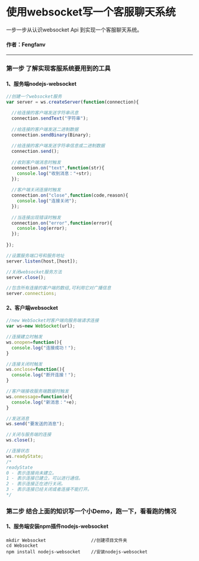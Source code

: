 # 使用websocket写一个客服聊天系统

一步一步从认识websocket Api 到实现一个客服聊天系统。

#### 作者：Fengfanv

------

### 第一步 了解实现客服系统要用到的工具
#### 1、服务端**nodejs-websocket**

```javascript
//创建一个websocket服务
var server = ws.createServer(function(connection){

  //给连接的客户端发送字符串讯息
  connection.sendText("字符串");
  
  //给连接的客户端发送二进制数据
  connection.sendBinary(Binary);
  
  //给连接的客户端发送字符串信息或二进制数据
  connection.send();
  
  //收到客户端消息时触发
  connection.on("text",function(str){
    console.log("收到消息："+str);
  });
  
  //客户端关闭连接时触发
  connection.on("close",function(code,reason){
    console.log("连接关闭");
  });
  
  //当连接出现错误时触发
  connection.on("error",function(error){
    console.log(error);
  });
  
});

//设置服务端口号和服务地址
server.listen(host,[host]);

//关闭websocket服务方法
server.close();

//包含所有连接的客户端的数组,可利用它对广播信息
server.connections;

```
#### 2、客户端**websocket**
```javascript
//new WebSocket时客户端向服务端请求连接
var ws=new WebSocket(url);

//连接建立时触发
ws.onopen=function(){
  console.log("连接成功！");
}

//连接关闭时触发
ws.onclose=function(){
  console.log("断开连接！");
}

//客户端接收服务端数据时触发
ws.onmessage=function(e){
  console.log("新消息："+e);
}

//发送消息
ws.send("要发送的消息");

//关闭与服务端的连接
ws.close();

//连接状态
ws.readyState;
/*
readyState
0 - 表示连接尚未建立。
1 - 表示连接已建立，可以进行通信。
2 - 表示连接正在进行关闭。
3 - 表示连接已经关闭或者连接不能打开。
*/

```

### 第二步 结合上面的知识写一个小Demo，跑一下，看看跑的情况

#### 1、服务端安装npm插件**nodejs-websocket**
```
mkdir Websocket                 //创建项目文件夹
cd Websocket                    
npm install nodejs-websocket    //安装nodejs-websocket
```
